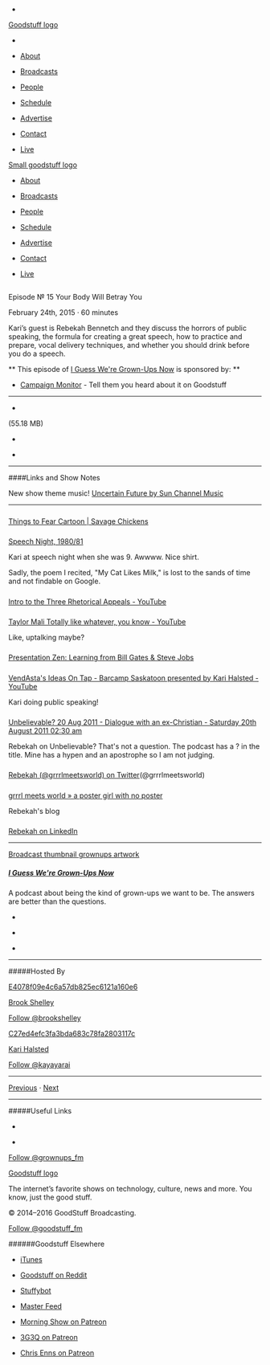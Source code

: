 

-
[Goodstuff logo](http://www.goodstuff.fm/)[](/assets/goodstuff_logo-17c1fe6f378352de5d7345f76152130b.svg)

-


-  [About](/about)

-  [Broadcasts](/broadcasts)

-  [People](/people)

-  [Schedule](/schedule)

-  [Advertise](/advertise)

-  [Contact](/contact)

-  [Live](/live)


[Small goodstuff logo](http://www.goodstuff.fm/)[](/assets/small_goodstuff_logo-bf032e72b9ec41494f4d90905f1ad619.svg)


-  [About](/about)

-  [Broadcasts](/broadcasts)

-  [People](/people)

-  [Schedule](/schedule)

-  [Advertise](/advertise)

-  [Contact](/contact)

-  [Live](/live)


##
Episode № 15
Your Body Will Betray You


February 24th, 2015
·
60
minutes


Kari’s guest is Rebekah Bennetch and they discuss the horrors of public speaking, the formula for creating a great speech, how to practice and prepare, vocal delivery techniques, and whether you should drink before you do a speech.


**
This episode of
[I Guess We're Grown-Ups Now](/grownups)
is sponsored by:
**


-  [Campaign Monitor](http://www.campaignmonitor.com/) - Tell them you heard about it on Goodstuff


------------------------------


-
[](http://podcasts-1.feedpress.co/10589/grownups-15.mp3)(55.18 MB)

-
[](http://twitter.com/intent/tweet?text=I%20Guess%20We're%20Grown-Ups%20Now%20%E2%84%96%2015%20on%20@goodstuff_fm%20-%20http://goodstuff.fm/grownups/15)

-
[](http://www.facebook.com/sharer/sharer.php?u=http://goodstuff.fm/grownups/15)


------------------------------


####Links and Show Notes


New show theme music!  [Uncertain Future by Sun Channel Music](http://audiojungle.net/item/uncertain-future/10321504)


------------------------------


#####
[Things to Fear Cartoon | Savage Chickens](http://www.savagechickens.com/2010/07/things-to-fear.html)


#####
[Speech Night, 1980/81](https://instagram.com/p/zeCM8XpR9p/)


Kari at speech night when she was 9. Awwww. Nice shirt.


Sadly, the poem I recited, "My Cat Likes Milk," is lost to the sands of time and not findable on Google.


#####
[Intro to the Three Rhetorical Appeals - YouTube](https://www.youtube.com/watch?v=w6BCj_K3fzc&feature=youtu.be)


#####
[Taylor Mali Totally like whatever, you know - YouTube](https://www.youtube.com/watch?v=LGAMd-tT6fQ&feature=youtu.be)


Like, uptalking maybe?


#####
[Presentation Zen: Learning from Bill Gates & Steve Jobs](http://www.presentationzen.com/presentationzen/2007/09/steve-bill-redu.html)


#####
[VendAsta's Ideas On Tap - Barcamp Saskatoon presented by Kari Halsted - YouTube](https://www.youtube.com/watch?v=jzcEYc4v2SQ)


Kari doing public speaking!


#####
[Unbelievable? 20 Aug 2011 - Dialogue with an ex-Christian - Saturday 20th August 2011 02:30 am](http://www.premierchristianradio.com/Shows/Saturday/Unbelievable/Episodes/Unbelievable-20-Aug-2011-Dialogue-with-an-ex-Christian)


Rebekah on Unbelievable? That's not a question. The podcast has a ? in the title. Mine has a hypen and an apostrophe so I am not judging.


#####
[Rebekah (@grrrlmeetsworld) on Twitter](https://twitter.com/grrrlmeetsworld)(@grrrlmeetsworld)


#####
[grrrl meets world » a poster girl with no poster](http://www.grrrlmeetsworld.com/)


Rebekah's blog


#####
[Rebekah on LinkedIn](https://www.linkedin.com/profile/view?id=23160565)


------------------------------


[Broadcast thumbnail grownups artwork](/grownups)[](https://goodstuffs3.s3.amazonaws.com/uploads/broadcast/image/30/broadcast_thumbnail_grownups_artwork.png)

##### [I Guess We're Grown-Ups Now](/grownups)


A podcast about being the kind of grown-ups we want to be. The answers are better than the questions.

-
[](https://itunes.apple.com/us/podcast/i-guess-were-grown-ups-now/id920093038?mt=2)

-
[](http://feeds.goodstuff.fm/grownups)

-
[](mailto:kayayarai+grownups@gmail.com?cc=sponsorship%40goodstuff.fm&subject=%5BGoodStuff%20FM%5D%20Sponsorship%20Inquiry%20for%20I%20Guess%20We%27re%20Grown-Ups%20Now)


------------------------------


#####Hosted By


[E4078f09e4c6a57db825ec6121a160e6](/people/brook-shelley)[](http://gravatar.com/avatar/e4078f09e4c6a57db825ec6121a160e6.png?s=300&r=pg)

[Brook Shelley](/people/brook-shelley)


[Follow @brookshelley](https://twitter.com/brookshelley)


[C27ed4efc3fa3bda683c78fa2803117c](/people/kari-halsted)[](http://gravatar.com/avatar/c27ed4efc3fa3bda683c78fa2803117c.png?s=300&r=pg)

[Kari Halsted](/people/kari-halsted)


[Follow @kayayarai](https://twitter.com/kayayarai)


------------------------------


[Previous](/grownups/14)
·
[Next](/grownups/16)


------------------------------


#####Useful Links

-
[](mailto:kayayarai+grownups@gmail.com?subject=%5BGoodstuff%20FM%5D%20Feedback%20for%20I%20Guess%20We%27re%20Grown-Ups%20Now)

-
[Follow @grownups_fm](https://twitter.com/grownups_fm)


[Goodstuff logo](http://www.goodstuff.fm/)[](/assets/goodstuff_logo-17c1fe6f378352de5d7345f76152130b.svg)


The internet’s favorite shows on technology, culture, news and more. You know, just the good stuff.


© 2014–2016 GoodStuff Broadcasting.

[Follow @goodstuff_fm](https://twitter.com/goodstufffm)


######Goodstuff Elsewhere

-  [iTunes](https://itunes.apple.com/us/artist/goodstuff-fm/id843385597?mt=2)

-  [Goodstuff on Reddit](https://www.reddit.com/r/Goodstuff_fm/)

-  [Stuffybot](http://stuffybot.goodstuff.fm)

-  [Master Feed](/master/feed)

-  [Morning Show on Patreon](https://www.patreon.com/morningshow)

-  [3G3Q on Patreon](https://www.patreon.com/3g3q)

-  [Chris Enns on Patreon](https://www.patreon.com/ichris)
